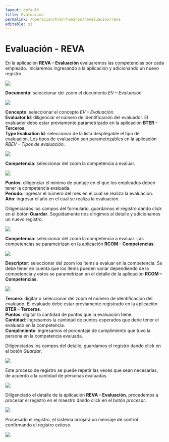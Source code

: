 ```yaml
---
layout: default
title: Evaluacion
permalink: /Operacion/hrm/rhumanos/revaluacion/reva
editable: si
---
```


# Evaluación - REVA


En la aplicación **REVA – Evaluación** evaluaremos las competencias por cada empleado. Iniciaremos ingresando a la aplicación y adicionando un nuevo registro.  


![](reva1.png)


**Documento**: seleccionar del zoom el documento _EV – Evaluación_.  


![](reva2.png)


**Concepto**: seleccionar el concepto _EV – Evaluación_.  
**Evaluator Id**: diligenciar el número de identificación del evaluador. El evaluador debe estar previamente parametrizado en la aplicación **BTER – Terceros**.  
**Type Evaluation Id**: seleccionar de la lista desplegable el tipo de evaluación. Los tipos de evaluación son parametrizables en la aplicación _RBEV – Tipos de evaluación_.  


![](reva3.png)


**Competencia**: seleccionar del zoom la competencia a evaluar.  


![](reva4.png)


**Puntos**: diligenciar el mínimo de puntaje en el que los empleados deben tener la competencia evaluada.  
**Periodo**: ingresar el número del mes en el cual se realiza la evaluación.  
**Año**: ingresar el año en el cual se realiza la evaluación.  

Diligenciados los campos del formulario, guardamos el registro dando click en el botón **Guardar**. Seguidamente nos dirigimos al detalle y adicionamos un nuevo registro.


![](reva5.png)


**Competencia**: seleccionar del zoom la competencia a evaluar. Las competencias se parametrizan en la aplicación **RCOM – Competencias**.


![](reva6.png)


**Descriptor**: seleccionar del zoom los ítems a evaluar en la competencia. Se debe tener en cuenta que los ítems pueden variar dependiendo de la competencia y estos se parametrizan en el detalle de la aplicación **RCOM – Competencias**.  


![](reva7.png)


**Tercero**: digitar o seleccionar del zoom el número de identificación del evaluado. El evaluado debe estar previamente registrado en la aplicación **BTER – Terceros**.  
**Puntos**: digitar la cantidad de puntos que la evaluación tiene.  
**Cantidad**: ingresamos la cantidad de puntos esperados que debe tener el evaluado en la competencia.  
**Cumplimiento**: ingresamos el porcentaje de cumplimiento que tuvo la persona en la competencia evaluada.	

Diligenciados los campos del detalle, guardamos el registro dando click en el botón _Guardar_.


![](reva8.png)


Este proceso de registro se puede repetir las veces que sean necesarias, de acuerdo a la cantidad de personas evaluadas.  


![](reva9.png)


Diligenciado el detalle de la aplicación **REVA – Evaluación**, procedemos a procesar el registro en el maestro dando click en el botón _procesar_.


![](reva10.png)


Procesado el registro, el sistema arrojará un mensaje de control confirmando el registro exitoso.


![](reva11.png)

















